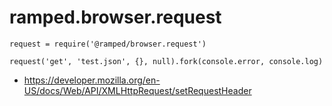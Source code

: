 # ramped.browser.request

	request = require('@ramped/browser.request')

	request('get', 'test.json', {}, null).fork(console.error, console.log)

- https://developer.mozilla.org/en-US/docs/Web/API/XMLHttpRequest/setRequestHeader
